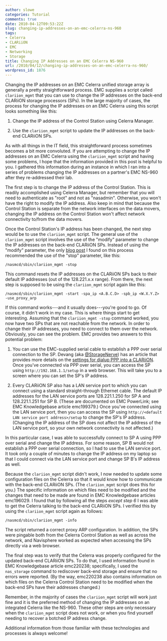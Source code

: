 ```yaml
---
author: slowe
categories: Tutorial
comments: true
date: 2010-04-12T09:53:22Z
slug: changing-ip-addresses-on-an-emc-celerra-ns-960
tags:
- Celerra
- CLARiiON
- EMC
- Networking
- Storage
title: Changing IP Addresses on an EMC Celerra NS-960
url: /2010/04/12/changing-ip-addresses-on-an-emc-celerra-ns-960/
wordpress_id: 1876
---
```


Changing the IP addresses on an EMC Celerra unified storage array is generally a pretty straightforward process. EMC supplies a script called `clariion_mgmt` that you can use to change the IP addresses on the back-end CLARiiON storage processors (SPs). In the large majority of cases, the process for changing the IP addresses on an EMC Celerra using this script looks something like this:

1. Change the IP address of the Control Station using Celerra Manager.

2. Use the `clariion_mgmt` script to update the IP addresses on the back-end CLARiiON SPs.

As with all things in the IT field, this straightforward process sometimes becomes a bit more convoluted. If you are attempting to change the IP addresses on an EMC Celerra using the `clariion_mgmt` script and having some problems, I hope that the information provided in this post is helpful to you. I gathered this information during an instance in which I ran into a series of problems changing the IP addresses on a partner's EMC NS-960 after they re-addressed their lab.

The first step is to change the IP address of the Control Station. This is readily accomplished using Celerra Manager, but remember that you will need to authenticate as "root" and not as "nasadmin". Otherwise, you won't have the right to modify the IP address. Also keep in mind that because the Control Station is separate from the network interfaces on the data movers, changing the IP address on the Control Station won't affect network connectivity to/from the data movers.

Once the Control Station's IP address has been changed, the next step would be to use the `clariion_mgmt` script. The general use of the `clariion_mgmt` script involves the use of the "modify" parameter to change the IP addresses on the back-end CLARiiON SPs. Instead of using the "modify" parameter, the only [blog post](http://whughgriffin.wordpress.com/2009/07/15/how-to-modify-the-sp-ip-addresses-for-an-emc-celerra-ns-proxy-arp-implementation/) I found on this process recommended the use of the "stop" parameter, like this:

```text
/nasmcd/sbin/clariion_mgmt -stop
```

This command resets the IP addresses on the CLARiiON SPs back to their default IP addresses (out of the 128.221.x.x range). From there, the next step is supposed to be using the `clariion_mgmt` script again like this:

```text
/nasmcd/sbin/clariion_mgmt -start -spa_ip <A.B.C.D> -spb_ip <W.X.Y.Z> -use_proxy_arp
```

If this command works---and it usually does---you're good to go. Of course, it didn't work in my case. This is where things start to get interesting. Assuming that the `clariion_mgmt -stop` command worked, you now have two SPs that are not reachable from the network. In order to change their IP addresses, you need to connect to them over the network. Obviously, you can see the problem. EMC provides two answers to this potential problem:

1. You can use the EMC-supplied serial cable to establish a PPP over serial connection to the SP. Devang (aka [@StorageNerve](http://twitter.com/storagenerve)) has an article that provides more details on the [settings for dialup PPP into a CLARiiON](http://storagenerve.com/2008/08/15/clariion-cx-cx3-cx4-settings-for-dailup-ppp-into-the-clariion-machines/). Once you've connected via PPP over serial, you can access the SP using `http://192.168.1.1/setup` in a web browser. This will take you to a screen where you can set the SP's IP address.

2. Every CLARiiON SP also has a LAN service port to which you can connect using a standard straight-through Ethernet cable. The default IP addresses for the LAN service ports are 128.221.1.250 for SP A and 128.221.1.251 for SP B. (These are documented on EMC PowerLink; see EMC Knowledgebase article emc199379.) Once you've connected using the LAN service port, then you can access the SP using `http://<default LAN service port address>/setup` to change the SP's IP address. (Changing the IP address of the SP does not affect the IP address of the LAN service port, so your own network connectivity is not affected.)

In this particular case, I was able to successfully connect to SP A using PPP over serial and change the IP address. For some reason, SP B would not establish a PPP over serial connection, so I had to use the LAN service port. It took only a couple of minutes to change the IP address on my laptop so that I could connect via the LAN service port and change SP B's IP address as well.

Because the `clariion_mgmt` script didn't work, I now needed to update some configuration files on the Celerra so that it would know how to communicate with the back-end CLARiiON SPs. (The `clariion_mgmt` script does this for you.) The specific information on which files need to be modified and the changes that need to be made are found in EMC Knowledgebase articles emc196029. I found that by following all the steps _except step 6_ I was able to get the Celerra talking to the back-end CLARiiON SPs. I verified this by using the `clariion_mgmt` script again as follows:

```text
/nasmcd/sbin/clariion_mgmt -info
```

The script returned a correct proxy ARP configuration. In addition, the SPs were pingable both from the Celerra Control Station as well as across the network, and Navisphere worked as expected when accessing the SPs directly via a web browser.

The final step was to verify that the Celerra was properly configured for the updated back-end CLARiiON SPs. To do that, I used information found in EMC Knowledgebase article emc220238; specifically, I used the `nas_storage` command to rediscover back-end storage and ensure that no errors were reported. (By the way, emc220238 also contains information on which files on the Celerra Control Station need to be modified when the back-end SPs have their addresses changed.)

Remember, in the majority of cases the `clariion_mgmt` script will work just fine and it is the preferred method of changing the IP addresses on an integrated Celerra like the NS-960. These other steps are only necessary when the `clariion_mgmt` script does not work, or when you find yourself needing to recover a botched IP address change.

Additional information from those familiar with these technologies and processes is always welcome!
